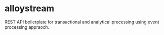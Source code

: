 # alloystream
REST API boilerplate for transactional and analytical processing using event processing appraoch.
